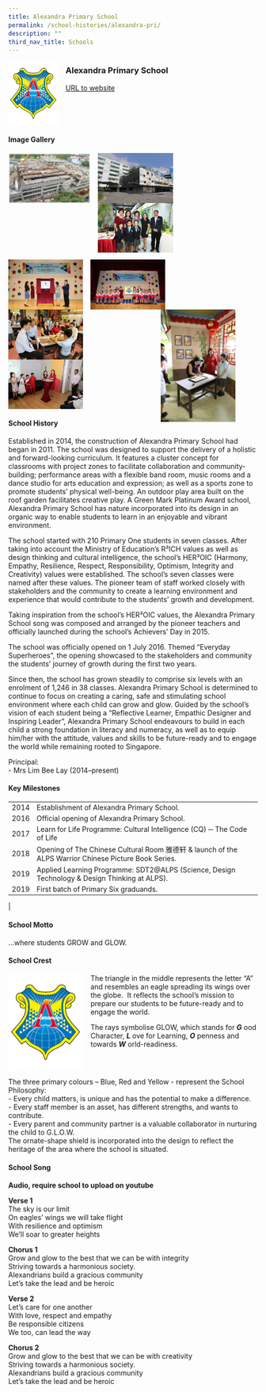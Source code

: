 ```yaml
---
title: Alexandra Primary School
permalink: /school-histories/alexandra-pri/
description: ""
third_nav_title: Schools
---
```

<img src="/images/alexandrapri1.png" style="width:20%;margin-right:15px;" align = "left">

### **Alexandra Primary School**
[URL to website](http://alexandrapri.moe.edu.sg/)

<br clear="left">

#### **Image Gallery**

<p><a href="https://staging.d1yxymztqoj7qn.amplifyapp.com/images/alexandrapri2.jpg">  
<img src="/images/alexandrapri2.jpg" style="width:33%;margin-right:15px;" align = "left">
</a></p>

<p><a href="https://staging.d1yxymztqoj7qn.amplifyapp.com/images/alexandrapri3.jpg">  
<img src="/images/alexandrapri3.jpg" style="width:30%;margin-right:15px;" align = "left">
</a></p>

<p><a href="https://staging.d1yxymztqoj7qn.amplifyapp.com/images/alexandrapri4.jpg">  
<img src="/images/alexandrapri4.jpg" style="width:30%;margin-right:15px;" align = "left">
</a></p>

<br clear="left">

<p><a href="https://staging.d1yxymztqoj7qn.amplifyapp.com/images/alexandrapri5.jpg">  
<img src="/images/alexandrapri5.jpg" style="width:30%;margin-right:15px;" align = "left">
</a></p>

<p><a href="https://staging.d1yxymztqoj7qn.amplifyapp.com/images/alexandrapri6.jpg">  
<img src="/images/alexandrapri6.jpg" style="width:30%;margin-right:15px;" align = "left">
</a></p>

<p><a href="https://staging.d1yxymztqoj7qn.amplifyapp.com/images/alexandrapri9.jpg">  
<img src="/images/alexandrapri9.jpg" style="width:30%;margin-right:45px;" align = "right">
</a></p>

<p><a href="https://staging.d1yxymztqoj7qn.amplifyapp.com/images/alexandrapri7.jpg">  
<img src="/images/alexandrapri7.jpg" style="width:30%;margin-right:15px;" align = "left">
</a></p>

<p><a href="https://staging.d1yxymztqoj7qn.amplifyapp.com/images/alexandrapri8.jpg">  
<img src="/images/alexandrapri8.jpg" style="width:30%;margin-right:15px;" align = "left">
</a></p>

<br clear="left">

#### **School History**
Established in 2014, the construction of Alexandra Primary School had began in 2011. The school was designed to support the delivery of a holistic and forward-looking curriculum. It features a cluster concept for classrooms with project zones to facilitate collaboration and community-building; performance areas with a flexible band room, music rooms and a dance studio for arts education and expression; as well as a sports zone to promote students’ physical well-being. An outdoor play area built on the roof garden facilitates creative play. A Green Mark Platinum Award school, Alexandra Primary School has nature incorporated into its design in an organic way to enable students to learn in an enjoyable and vibrant environment.  
  
The school started with 210 Primary One students in seven classes. After taking into account the Ministry of Education’s R³ICH values as well as design thinking and cultural intelligence, the school’s HER³OIC (Harmony, Empathy, Resilience, Respect, Responsibility, Optimism, Integrity and Creativity) values were established. The school’s seven classes were named after these values. The pioneer team of staff worked closely with stakeholders and the community to create a learning environment and experience that would contribute to the students’ growth and development.   
  
Taking inspiration from the school’s HER³OIC values, the Alexandra Primary School song was composed and arranged by the pioneer teachers and officially launched during the school’s Achievers’ Day in 2015.  
  
The school was officially opened on 1 July 2016. Themed “Everyday Superheroes”, the opening showcased to the stakeholders and community the students’ journey of growth during the first two years.  
  
Since then, the school has grown steadily to comprise six levels with an enrolment of 1,246 in 38 classes. Alexandra Primary School is determined to continue to focus on creating a caring, safe and stimulating school environment where each child can grow and glow. Guided by the school’s vision of each student being a “Reflective Learner, Empathic Designer and Inspiring Leader”, Alexandra Primary School endeavours to build in each child a strong foundation in literacy and numeracy, as well as to equip him/her with the attitude, values and skills to be future-ready and to engage the world while remaining rooted to Singapore.

Principal:<br>
\- Mrs Lim Bee Lay (2014–present)

#### **Key Milestones**

|  |  |
|:---:|---|
| 2014 | Establishment of Alexandra Primary School. |
| 2016 | Official opening of Alexandra Primary School. |
| 2017 | Learn for Life Programme: Cultural Intelligence (CQ) ─ The Code of Life |
| 2018 | Opening of The Chinese Cultural Room 雅德轩 & launch of the ALPS Warrior Chinese Picture Book Series. |
| 2019 | Applied Learning Programme: SDT2@ALPS (Science, Design Technology & Design Thinking at ALPS). |
| 2019 | First batch of Primary Six graduands. |
|

#### **School Motto**
…where students GROW and GLOW.

#### **School Crest**
<img src="/images/alexandrapri1.png" style="width:30%;margin-right:15px;" align = "left">
The triangle in the middle represents the letter “A” and resembles an eagle spreading its wings over the globe.  It reflects the school’s mission to prepare our students to be future-ready and to engage the world.  
  
The rays symbolise GLOW, which stands for **_G_** ood Character, **_L_** ove for Learning, **_O_** penness and towards **_W_** orld-readiness.

<br clear="left">

The three primary colours – Blue, Red and Yellow - represent the School Philosophy:<br>
\- Every child matters, is unique and has the potential to make a difference.<br>
\- Every staff member is an asset, has different strengths, and wants to contribute.<br>
\- Every parent and community partner is a valuable collaborator in nurturing the child to G.L.O.W.<br>
The ornate-shape shield is incorporated into the design to reflect the heritage of the area where the school is situated.

#### **School Song**
**Audio, require school to upload on youtube**

**Verse 1**<br>
The sky is our limit<br>
On eagles’ wings we will take flight<br>
With resilience and optimism<br>
We’ll soar to greater heights
  
**Chorus 1**<br>
Grow and glow to the best that we can be with integrity<br>
Striving towards a harmonious society.<br>
Alexandrians build a gracious community<br>
Let’s take the lead and be heroic

**Verse 2**<br>
Let’s care for one another<br>
With love, respect and empathy<br>
Be responsible citizens<br>
We too, can lead the way
  
**Chorus 2**<br>
Grow and glow to the best that we can be with creativity<br>
Striving towards a harmonious society.<br>
Alexandrians build a gracious community<br>
Let’s take the lead and be heroic